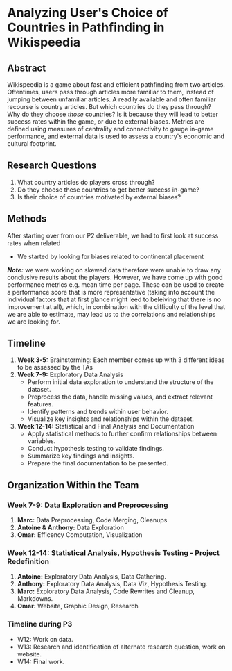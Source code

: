# Analyzing User's Choice of Countries in Pathfinding in Wikispeedia
## Abstract
Wikispeedia is a game about fast and efficient pathfinding from two articles. Oftentimes, users pass through articles more familiar to them, instead of jumping between unfamiliar articles. A readily available and often familiar recourse is country articles. But which countries do they pass through? Why do they choose *those* countries? Is it because they will lead to better success rates within the game, or due to external biases. Metrics are defined using measures of centrality and connectivity to gauge in-game performance, and external data is used to assess a country's economic and cultural footprint.

## Research Questions
1. What country articles do players cross through?
2. Do they choose these countries to get better success in-game?
3. Is their choice of countries motivated by external biases?

## Methods
After starting over from our P2 deliverable, we had to first look at success rates when related
- We started by looking for biases related to continental placement

**_Note:_** we were working on skewed data therefore were unable to draw any conclusive results about the players. However, we have come up with good performance metrics e.g. mean time per page. These can be used to create a performance score that is more representative (taking into account the individual factors that at first glance might leed to beleiving that there is no improvement at all), which, in combination with the difficulty of the level that we are able to estimate, may lead us to the correlations and relationships we are looking for.

## Timeline
1. **Week 3-5:** Brainstorming: Each member comes up with 3 different ideas to be assessed by the TAs
2. **Week 7-9:** Exploratory Data Analysis
   - Perform initial data exploration to understand the structure of the dataset.
   - Preprocess the data, handle missing values, and extract relevant features.
   - Identify patterns and trends within user behavior.
   - Visualize key insights and relationships within the dataset.
3. **Week 12-14:** Statistical and Final Analysis and Documentation
   - Apply statistical methods to further confirm relationships between variables.
   - Conduct hypothesis testing to validate findings.
   - Summarize key findings and insights.
   - Prepare the final documentation to be presented.

## Organization Within the Team
### Week 7-9: Data Exploration and Preprocessing
1. **Marc:** Data Preprocessing, Code Merging, Cleanups
2. **Antoine & Anthony:** Data Exploration
3. **Omar:** Efficency Computation, Visualization

### Week 12-14: Statistical Analysis, Hypothesis Testing - Project Redefinition
1. **Antoine:** Exploratory Data Analysis, Data Gathering.
2. **Anthony:** Exploratory Data Analysis, Data Viz, Hypothesis Testing.
3. **Marc:** Exploratory Data Analysis, Code Rewrites and Cleanup, Markdowns.
4. **Omar:** Website, Graphic Design, Research

### Timeline during P3
- W12: Work on data.
- W13: Research and identification of alternate research question, work on website.
- W14: Final work.
